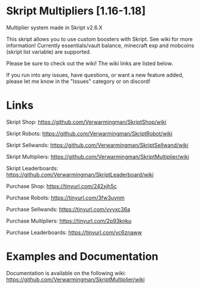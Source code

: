 # Skript Multipliers [1.16-1.18]
Multiplier system made in Skript v2.6.X

This skript allows you to use custom boosters with Skript. See wiki for more information! Currently essentials/vault balance, minecraft exp and mobcoins (skript list variable) are supported.

Please be sure to check out the wiki! The wiki links are listed below.

If you run into any issues, have questions, or want a new feature added, please let me know in the "Issues" category or on discord!

# Links
Skript Shop: https://github.com/Verwarmingman/SkriptShop/wiki

Skript Robots: https://github.com/Verwarmingman/SkriptRobot/wiki

Skript Sellwands: https://github.com/Verwarmingman/SkriptSellwand/wiki

Skript Multipliers: https://github.com/Verwarmingman/SkriptMultiplier/wiki

Skript Leaderboards: https://github.com/Verwarmingman/SkriptLeaderboard/wiki


Purchase Shop: https://tinyurl.com/242xjh5c

Purchase Robots: https://tinyurl.com/3fw3uynm

Purchase Sellwands: https://tinyurl.com/yvyxc36a 

Purchase Multipliers: https://tinyurl.com/2p93knku

Purchase Leaderboards: https://tinyurl.com/yc6znaww

# Examples and Documentation
Documentation is available on the following wiki: https://github.com/Verwarmingman/SkriptMultiplier/wiki
